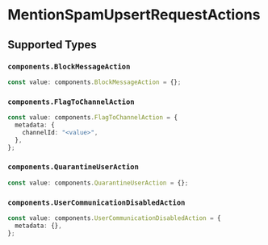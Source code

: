 # MentionSpamUpsertRequestActions


## Supported Types

### `components.BlockMessageAction`

```typescript
const value: components.BlockMessageAction = {};
```

### `components.FlagToChannelAction`

```typescript
const value: components.FlagToChannelAction = {
  metadata: {
    channelId: "<value>",
  },
};
```

### `components.QuarantineUserAction`

```typescript
const value: components.QuarantineUserAction = {};
```

### `components.UserCommunicationDisabledAction`

```typescript
const value: components.UserCommunicationDisabledAction = {
  metadata: {},
};
```


